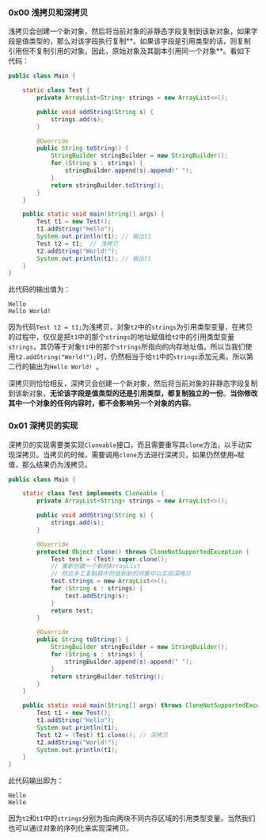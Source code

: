 ### 0x00 浅拷贝和深拷贝

浅拷贝会创建一个新对象，然后将当前对象的非静态字段复制到该新对象，如果字段是值类型的，那么对该字段执行复制**。如果该字段是引用类型的话，则复制引用但不复制引用的对象。因此，原始对象及其副本引用同一个对象**。看如下代码：

```java
public class Main {

    static class Test {
        private ArrayList<String> strings = new ArrayList<>();

        public void addString(String s) {
            strings.add(s);
        }

        @Override
        public String toString() {
            StringBuilder stringBuilder = new StringBuilder();
            for (String s : strings) {
                stringBuilder.append(s).append(" ");
            }
            return stringBuilder.toString();
        }
    }

    public static void main(String[] args) {
        Test t1 = new Test();
        t1.addString("Hello");
        System.out.println(t1); // 输出t1
        Test t2 = t1;  // 浅拷贝
        t2.addString("World!");
        System.out.println(t1); // 输出t1
    }
}
```

此代码的输出值为：

```
Hello 
Hello World! 
```

因为代码`Test t2 = t1;`为浅拷贝，对象`t2`中的`strings`为引用类型变量，在拷贝的过程中，仅仅是把`t1`中的那个`strings`的地址赋值给`t2`中的引用类型变量`strings`，其仍等于对象`t1`中的那个`strings`所指向的内存地址值。所以当我们使用`t2.addString("World!");`时，仍然相当于给`t1`中的`strings`添加元素。所以第二行的输出为`Hello World! `。

深拷贝则恰恰相反，深拷贝会创建一个新对象，然后将当前对象的非静态字段复制到该新对象，**无论该字段是值类型的还是引用类型，都复制独立的一份**。**当你修改其中一个对象的任何内容时，都不会影响另一个对象的内容**。

### 0x01 深拷贝的实现

深拷贝的实现需要类实现`Cloneable`接口，而且需要重写其`clone`方法，以手动实现深拷贝。当拷贝的时候，需要调用`clone`方法进行深拷贝，如果仍然使用`=`赋值，那么结果仍为浅拷贝。

```java
public class Main {

    static class Test implements Cloneable {
        private ArrayList<String> strings = new ArrayList<>();

        public void addString(String s) {
            strings.add(s);
        }

        @Override
        protected Object clone() throws CloneNotSupportedException {
            Test test = (Test) super.clone();
            // 重新创建一个新的ArrayList
            // 然后手工复制其中的值到新的对象中以实现深拷贝
            test.strings = new ArrayList<>();
            for (String s : strings) {
                test.addString(s);
            }
            return test;
        }

        @Override
        public String toString() {
            StringBuilder stringBuilder = new StringBuilder();
            for (String s : strings) {
                stringBuilder.append(s).append(" ");
            }
            return stringBuilder.toString();
        }
    }

    public static void main(String[] args) throws CloneNotSupportedException {
        Test t1 = new Test();
        t1.addString("Hello");
        System.out.println(t1);
        Test t2 = (Test) t1.clone(); // 深拷贝
        t2.addString("World!");
        System.out.println(t1);
    }
}
```

此代码输出即为：

```
Hello 
Hello 
```

因为`t2`和`t1`中的`strings`分别为指向两块不同内存区域的引用类型变量。当然我们也可以通过对象的序列化来实现深拷贝。